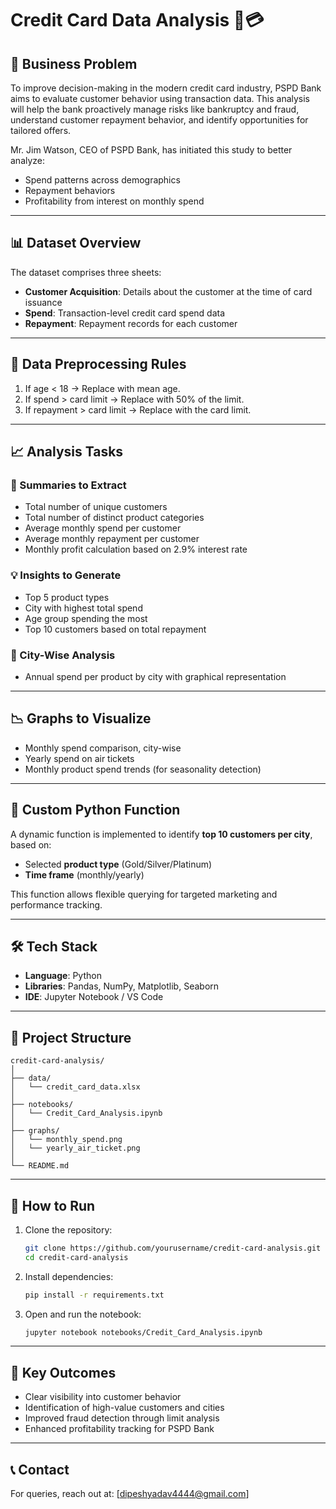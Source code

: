 
# Credit Card Data Analysis 🧾💳

## 📘 Business Problem

To improve decision-making in the modern credit card industry, PSPD Bank aims to evaluate customer behavior using transaction data. This analysis will help the bank proactively manage risks like bankruptcy and fraud, understand customer repayment behavior, and identify opportunities for tailored offers.

Mr. Jim Watson, CEO of PSPD Bank, has initiated this study to better analyze:

- Spend patterns across demographics
- Repayment behaviors
- Profitability from interest on monthly spend

---

## 📊 Dataset Overview

The dataset comprises three sheets:

- **Customer Acquisition**: Details about the customer at the time of card issuance
- **Spend**: Transaction-level credit card spend data
- **Repayment**: Repayment records for each customer

---

## 🧹 Data Preprocessing Rules

1. If age < 18 → Replace with mean age.
2. If spend > card limit → Replace with 50% of the limit.
3. If repayment > card limit → Replace with the card limit.

---

## 📈 Analysis Tasks

### 🔢 Summaries to Extract

- Total number of unique customers
- Total number of distinct product categories
- Average monthly spend per customer
- Average monthly repayment per customer
- Monthly profit calculation based on 2.9% interest rate

### 💡 Insights to Generate

- Top 5 product types
- City with highest total spend
- Age group spending the most
- Top 10 customers based on total repayment

### 📍 City-Wise Analysis

- Annual spend per product by city with graphical representation

---

## 📉 Graphs to Visualize

- Monthly spend comparison, city-wise
- Yearly spend on air tickets
- Monthly product spend trends (for seasonality detection)

---

## 🔁 Custom Python Function

A dynamic function is implemented to identify **top 10 customers per city**, based on:

- Selected **product type** (Gold/Silver/Platinum)
- **Time frame** (monthly/yearly)

This function allows flexible querying for targeted marketing and performance tracking.

---

## 🛠️ Tech Stack

- **Language**: Python
- **Libraries**: Pandas, NumPy, Matplotlib, Seaborn
- **IDE**: Jupyter Notebook / VS Code

---

## 📁 Project Structure

```plaintext
credit-card-analysis/
│
├── data/
│   └── credit_card_data.xlsx
│
├── notebooks/
│   └── Credit_Card_Analysis.ipynb
│
├── graphs/
│   └── monthly_spend.png
│   └── yearly_air_ticket.png
│
└── README.md
```

---

## 🚀 How to Run

1. Clone the repository:
   ```bash
   git clone https://github.com/yourusername/credit-card-analysis.git
   cd credit-card-analysis
   ```

2. Install dependencies:
   ```bash
   pip install -r requirements.txt
   ```

3. Open and run the notebook:
   ```bash
   jupyter notebook notebooks/Credit_Card_Analysis.ipynb
   ```

---

## 📌 Key Outcomes

- Clear visibility into customer behavior
- Identification of high-value customers and cities
- Improved fraud detection through limit analysis
- Enhanced profitability tracking for PSPD Bank

---

## 📞 Contact

For queries, reach out at: [dipeshyadav4444@gmail.com]

